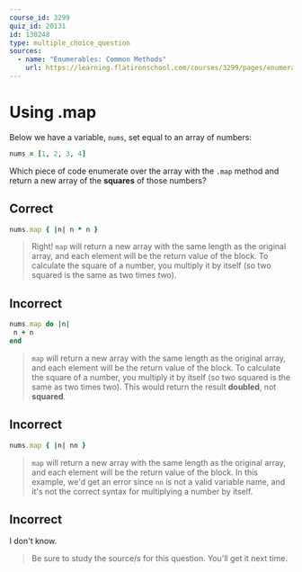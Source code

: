 ```yaml
---
course_id: 3299
quiz_id: 20131
id: 130248
type: multiple_choice_question
sources:
  - name: "Enumerables: Common Methods"
    url: https://learning.flatironschool.com/courses/3299/pages/enumerables-common-methods
---
```


# Using .map

Below we have a variable, `nums`, set equal to an array of numbers:

```rb
nums = [1, 2, 3, 4]
```

Which piece of code enumerate over the array with the `.map` method and return a
new array of the **squares** of those numbers?

## Correct

```rb
nums.map { |n| n * n }
```

> Right! `map` will return a new array with the same length as the original
> array, and each element will be the return value of the block. To calculate
> the square of a number, you multiply it by itself (so two squared is the same
> as two times two).

## Incorrect

```rb
nums.map do |n|
 n + n
end
```

> `map` will return a new array with the same length as the original array, and
> each element will be the return value of the block. To calculate the square of
> a number, you multiply it by itself (so two squared is the same as two times
> two). This would return the result **doubled**, not **squared**.

## Incorrect

```rb
nums.map { |n| nn }
```

> `map` will return a new array with the same length as the original array, and
> each element will be the return value of the block. In this example, we'd get
> an error since `nn` is not a valid variable name, and it's not the correct
> syntax for multiplying a number by itself.

## Incorrect

I don't know.

> Be sure to study the source/s for this question. You'll get it next time.
